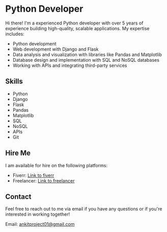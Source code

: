 # Python Developer

Hi there! I'm a experienced Python developer with over 5 years of experience building high-quality, scalable applications. My expertise includes:

- Python development
- Web development with Django and Flask
- Data analysis and visualization with libraries like Pandas and Matplotlib
- Database design and implementation with SQL and NoSQL databases
- Working with APIs and integrating third-party services


## Skills

- Python
- Django
- Flask
- Pandas
- Matplotlib
- SQL
- NoSQL
- APIs
- Git

## Hire Me

I am available for hire on the following platforms:

- Fiverr: [Link to fiverr](https://www.fiverr.com/ankit121)
- Freelancer: [Link to freelancer](https://www.freelancer.com/u/mankit121)

## Contact

Feel free to reach out to me via email if you have any questions or if you're interested in working together!

Email: ankitproject01@gmail.com

